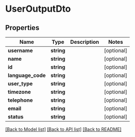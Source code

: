 # UserOutputDto

## Properties
Name | Type | Description | Notes
------------ | ------------- | ------------- | -------------
**username** | **string** |  | [optional] 
**name** | **string** |  | [optional] 
**id** | **string** |  | [optional] 
**language_code** | **string** |  | [optional] 
**user_type** | **string** |  | [optional] 
**timezone** | **string** |  | [optional] 
**telephone** | **string** |  | [optional] 
**email** | **string** |  | [optional] 
**status** | **string** |  | [optional] 

[[Back to Model list]](../README.md#documentation-for-models) [[Back to API list]](../README.md#documentation-for-api-endpoints) [[Back to README]](../README.md)


